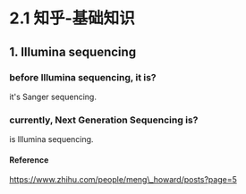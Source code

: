 # 2.1 知乎-基础知识

## 1. Illumina sequencing

### before Illumina sequencing, it is?

it's Sanger sequencing.

### currently, Next Generation Sequencing is?

is Illumina sequencing.







#### Reference

https://www.zhihu.com/people/meng\_howard/posts?page=5



